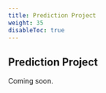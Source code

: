 ```yaml
---
title: Prediction Project
weight: 35
disableToc: true
---
```


## Prediction Project

Coming soon.

<!-- 
### Submission

{{% notice warning %}}
Due on **Wednesday May 5th, by 12:00pm (noon)**
{{% /notice %}}

Remember that you need to submit both a **written assignment** with your answers (pdfs only) and your **R code script**. Your assignment will be considered incomplete if you don't hand in both files.

{{% notice tip %}}
**MAKE SURE YOUR R CODE IS REPLICABLE**
{{% /notice %}} 

- Load **all** packages you are using at the beginning of your script (follow the R scripts we see in class as an example).
- Don't edit **anything** in your data outside your script (everything should be done on the same R file).
- **Load the data from the URL provided**. Don't load csv files locally, if possible.
- An example code that loads all the data can be found <a onclick="ga('send', 'event', 'External-Link','click','HW3code','0','Link');" href="https://sta235.netlify.app/Assignments/Homework3/code/STA235_Homework3_examplescript.R" target="_blank" class="btn btn-default">here<i class="fas fa-download"></i></a>


{{% notice tip %}}
**MAKE SURE YOU EXPLAIN YOUR POINT**
{{% /notice %}} 

- Include **figures** and **tables** in your pdf write up, when appropriate.
- Be **clear** with your writing. 
- Make sure you **answer the question** that is being asked!



### Files

You can view the homework assignment on a different tab <a onclick="ga('send', 'event', 'External-Link','click','HW2','0','Link');" href="https://sta235.netlify.app/Assignments/Homework3/code/STA235_Homework3.html" target="_blank" class="btn btn-default">here</a>:

{{< slides src="https://sta235.netlify.app/Assignments/Homework3/code/STA235_Homework3.html" >}}

 -->